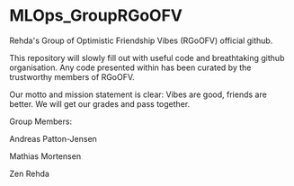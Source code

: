 # MLOps_GroupRGoOFV
Rehda's Group of Optimistic Friendship Vibes (RGoOFV) official github.

This repository will slowly fill out with useful code and breathtaking github organisation. Any code presented within has been curated by the trustworthy members of RGoOFV. 

Our motto and mission statement is clear: Vibes are good, friends are better. We will get our grades and pass together.

Group Members:

Andreas Patton-Jensen


Mathias Mortensen


Zen Rehda
